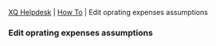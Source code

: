 ---
---
[XQ Helpdesk](http://help.exquance.com) | [How To](http://help.exquance.com/howto/) | Edit oprating expenses assumptions

### Edit oprating expenses assumptions
